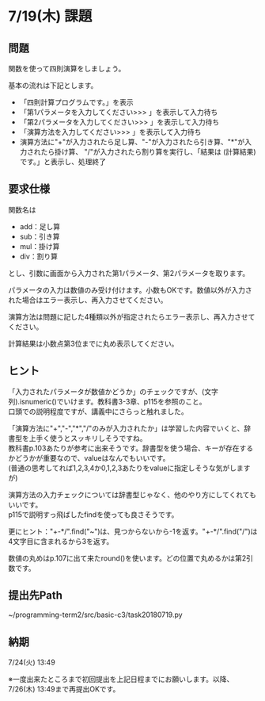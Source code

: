 # 7/19(木) 課題

## 問題

関数を使って四則演算をしましょう。

基本の流れは下記とします。

* 「四則計算プログラムです。」を表示
* 「第1パラメータを入力してください>>> 」を表示して入力待ち
* 「第2パラメータを入力してください>>> 」を表示して入力待ち
* 「演算方法を入力してください>>> 」を表示して入力待ち
* 演算方法に"+"が入力されたら足し算、"-"が入力されたら引き算、"*"が入力されたら掛け算、 "/"が入力されたら割り算を実行し、「結果は (計算結果) です。」と表示し、処理終了

## 要求仕様

関数名は

* add：足し算
* sub：引き算
* mul：掛け算
* div：割り算

とし、引数に画面から入力された第1パラメータ、第2パラメータを取ります。

パラメータの入力は数値のみ受け付けます。小数もOKです。数値以外が入力された場合はエラー表示し、再入力させてください。

演算方法は問題に記した4種類以外が指定されたらエラー表示し、再入力させてください。

計算結果は小数点第3位までに丸め表示してください。

## ヒント

「入力されたパラメータが数値かどうか」のチェックですが、(文字列).isnumeric()でいけます。教科書3-3章、p115を参照のこと。  
口頭での説明程度ですが、講義中にさらっと触れました。

「演算方法に"+","-","*","/"のみが入力されたか」は学習した内容でいくと、辞書型を上手く使うとスッキリしそうですね。  
教科書p.103あたりが参考に出来そうです。辞書型を使う場合、キーが存在するかどうかが重要なので、valueはなんでもいいです。  
(普通の思考してれば1,2,3,4か0,1,2,3あたりをvalueに指定しそうな気がしますが)

演算方法の入力チェックについては辞書型じゃなく、他のやり方にしてくれてもいいです。  
p115で説明すっ飛ばしたfindを使っても良さそうです。

更にヒント："+-\*/".find("~")は、見つからないから-1を返す。"+-\*/".find("/")は4文字目に含まれるから3を返す。

数値の丸めはp.107に出て来たround()を使います。どの位置で丸めるかは第2引数です。

## 提出先Path

~/programming-term2/src/basic-c3/task20180719.py

## 納期

7/24(火) 13:49

※一度出来たところまで初回提出を上記日程までにお願いします。以降、7/26(木) 13:49まで再提出OKです。
